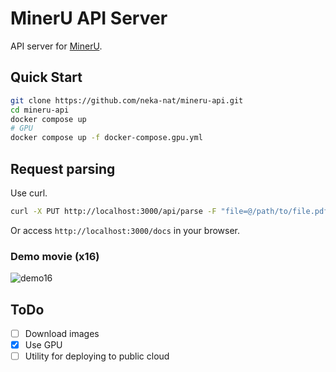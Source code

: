 # MinerU API Server

API server for [MinerU](https://github.com/opendatalab/MinerU).

## Quick Start

```bash
git clone https://github.com/neka-nat/mineru-api.git
cd mineru-api
docker compose up
# GPU
docker compose up -f docker-compose.gpu.yml
```

## Request parsing

Use curl.

```bash
curl -X PUT http://localhost:3000/api/parse -F "file=@/path/to/file.pdf"
```

Or access `http://localhost:3000/docs` in your browser.

### Demo movie (x16)
![demo16](demo16.gif)

## ToDo

- [ ] Download images
- [x] Use GPU
- [ ] Utility for deploying to public cloud
